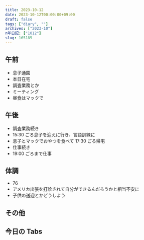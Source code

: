 ```yaml
---
title: 2023-10-12
date: 2023-10-12T00:00:00+09:00
draft: false
tags: ["diary", ""]
archives: ["2023-10"]
n年日記: ["1012"]
slug: 165185
---
```


## 午前

- 息子通園
- 本日在宅
- 調査業務とか
- ミーティング
- 昼食はマックで

## 午後

- 調査業務続き
- 15:30 ごろ息子を迎えに行き、言語訓練に
- 息子とマックでおやつを食べて 17:30 ごろ帰宅
- 仕事続き
- 19:00 ごろまで仕事

## 体調

- 76
- アメリカ出張を打診されて自分ができるんだろうかと相当不安に
- 子供の送迎とかどうしよう

## その他

## 今日の Tabs
